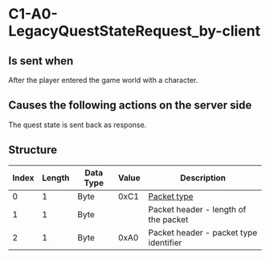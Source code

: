 # C1-A0-LegacyQuestStateRequest_by-client

## Is sent when

After the player entered the game world with a character.

## Causes the following actions on the server side

The quest state is sent back as response.

## Structure

| Index | Length | Data Type | Value | Description |
|-------|--------|-----------|-------|-------------|
| 0 | 1 |   Byte   | 0xC1  | [Packet type](PacketTypes.md) |
| 1 | 1 |    Byte   |      | Packet header - length of the packet |
| 2 | 1 |    Byte   | 0xA0  | Packet header - packet type identifier |